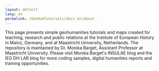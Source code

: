 ```yaml
---
layout: default
lang: en
permalink: /GeoHumTutorials/docs_en/about
---
```


This page presents simple geohumanities tutorials and maps created for teaching, research and public relations at the Institute of European History in Mainz, Germany, and at Maastricht University, Netherlands. The repository is maintained by Dr. Monika Barget, Assistant Professor at Maastricht University. Please visit Monika Barget's INSULAE blog and the IEG DH LAB blog for more coding samples, digital humanities reports and training opportunities.